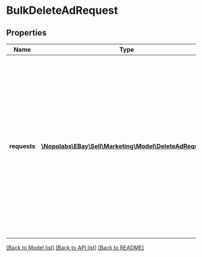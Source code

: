 # BulkDeleteAdRequest

## Properties
Name | Type | Description | Notes
------------ | ------------- | ------------- | -------------
**requests** | [**\Nopolabs\EBay\Sell\Marketing\Model\DeleteAdRequest[]**](DeleteAdRequest.md) | An array of the listing IDs that identify the ads to remove. Note: This request accepts both listing IDs, as generated by the Inventory API, and an item IDs, as used in the eBay Traditional API set (e.g., the Trading and Finding APIs). | [optional] 

[[Back to Model list]](../README.md#documentation-for-models) [[Back to API list]](../README.md#documentation-for-api-endpoints) [[Back to README]](../README.md)



